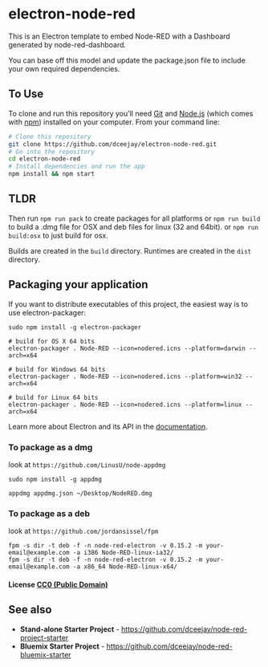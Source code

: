 # electron-node-red

This is an Electron template to embed Node-RED with a Dashboard generated by node-red-dashboard.

You can base off this model and update the package.json file to include your own required dependencies.

## To Use

To clone and run this repository you'll need [Git](https://git-scm.com) and [Node.js](https://nodejs.org/en/download/) (which comes with [npm](http://npmjs.com)) installed on your computer. From your command line:

```bash
# Clone this repository
git clone https://github.com/dceejay/electron-node-red.git
# Go into the repository
cd electron-node-red
# Install dependencies and run the app
npm install && npm start
```

## TLDR

Then run `npm run pack` to create packages for all platforms
or `npm run build`  to build a .dmg file for OSX and deb files for linux (32 and 64bit).
or `npm run build:osx` to just build for osx.

Builds are created in the `build` directory. Runtimes are created in the `dist` directory.

## Packaging your application

If you want to distribute executables of this project, the easiest way is to use electron-packager:

```
sudo npm install -g electron-packager

# build for OS X 64 bits
electron-packager . Node-RED --icon=nodered.icns --platform=darwin --arch=x64

# build for Windows 64 bits
electron-packager . Node-RED --icon=nodered.icns --platform=win32 --arch=x64

# build for Linux 64 bits
electron-packager . Node-RED --icon=nodered.icns --platform=linux --arch=x64
```

Learn more about Electron and its API in the [documentation](http://electron.atom.io/docs/latest).


### To package as a dmg

look at `https://github.com/LinusU/node-appdmg`

    sudo npm install -g appdmg

    appdmg appdmg.json ~/Desktop/NodeRED.dmg


### To package as a deb

look at `https://github.com/jordansissel/fpm`

    fpm -s dir -t deb -f -n node-red-electron -v 0.15.2 -m your-email@example.com -a i386 Node-RED-linux-ia32/
    fpm -s dir -t deb -f -n node-red-electron -v 0.15.2 -m your-email@example.com -a x86_64 Node-RED-linux-x64/


#### License [CC0 (Public Domain)](LICENSE.md)

## See also
 - **Stand-alone Starter Project** - https://github.com/dceejay/node-red-project-starter
 - **Bluemix Starter Project** - https://github.com/dceejay/node-red-bluemix-starter
